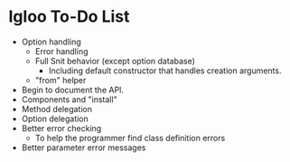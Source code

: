 # Igloo To-Do List

* Option handling
  * Error handling
  * Full Snit behavior (except option database)
    * Including default constructor that handles creation arguments.
  * "from" helper
* Begin to document the API.
* Components and "install"
* Method delegation
* Option delegation
* Better error checking
  * To help the programmer find class definition errors
* Better parameter error messages
